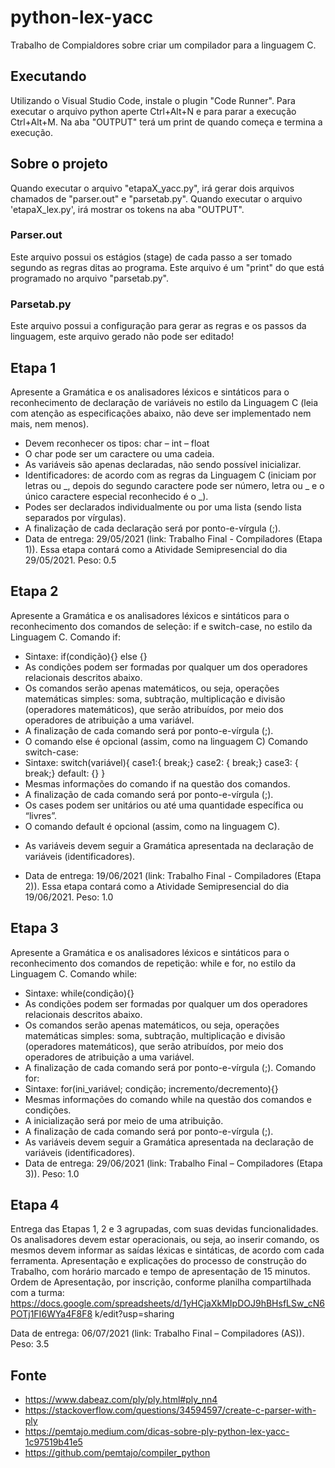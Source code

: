 # python-lex-yacc
Trabalho de Compialdores sobre criar um compilador para a linguagem C.

## Executando 
Utilizando o Visual Studio Code, instale o plugin "Code Runner".
Para executar o arquivo python aperte Ctrl+Alt+N e para parar a execução Ctrl+Alt+M.
Na aba "OUTPUT" terá um print de quando começa e termina a execução.

## Sobre o projeto
Quando executar o arquivo "etapaX_yacc.py", irá gerar dois arquivos chamados de "parser.out" e "parsetab.py".
Quando executar o arquivo 'etapaX_lex.py', irá mostrar os tokens na aba "OUTPUT".

### Parser.out
Este arquivo possui os estágios (stage) de cada passo a ser tomado segundo as regras ditas ao programa. Este arquivo é um "print" do que está programado no arquivo "parsetab.py".

### Parsetab.py
Este arquivo possui a configuração para gerar as regras e os passos da linguagem, este arquivo gerado não pode ser editado!
## Etapa 1
Apresente a Gramática e os analisadores léxicos e sintáticos para o reconhecimento de
declaração de variáveis no estilo da Linguagem C (leia com atenção as especificações abaixo,
não deve ser implementado nem mais, nem menos).
- Devem reconhecer os tipos: char – int – float
- O char pode ser um caractere ou uma cadeia.
- As variáveis são apenas declaradas, não sendo possível inicializar.
- Identificadores: de acordo com as regras da Linguagem C (iniciam por letras ou _, depois do
segundo caractere pode ser número, letra ou _ e o único caractere especial reconhecido é o _).
- Podes ser declarados individualmente ou por uma lista (sendo lista separados por vírgulas).
- A finalização de cada declaração será por ponto-e-vírgula (;).
- Data de entrega: 29/05/2021 (link: Trabalho Final - Compiladores (Etapa 1)). Essa etapa
contará como a Atividade Semipresencial do dia 29/05/2021.
Peso: 0.5

## Etapa 2
Apresente a Gramática e os analisadores léxicos e sintáticos para o reconhecimento dos
comandos de seleção: if e switch-case, no estilo da Linguagem C.
Comando if:
- Sintaxe: if(condição){<comandos>} else {<comandos>}
- As condições podem ser formadas por qualquer um dos operadores relacionais descritos
abaixo.
- Os comandos serão apenas matemáticos, ou seja, operações matemáticas simples: soma,
subtração, multiplicação e divisão (operadores matemáticos), que serão atribuídos, por meio
dos operadores de atribuição a uma variável.
- A finalização de cada comando será por ponto-e-vírgula (;).
- O comando else é opcional (assim, como na linguagem C)
Comando switch-case:
- Sintaxe: switch(variável){
 case1:{<comandos> break;}
 case2: {<comandos> break;}
 case3: {<comandos> break;}
 default: {<comandos>}
 }
- Mesmas informações do comando if na questão dos comandos.
- A finalização de cada comando será por ponto-e-vírgula (;).
- Os cases podem ser unitários ou até uma quantidade específica ou “livres”.
- O comando default é opcional (assim, como na linguagem C).
* As variáveis devem seguir a Gramática apresentada na declaração de variáveis
(identificadores).
- Data de entrega: 19/06/2021 (link: Trabalho Final - Compiladores (Etapa 2)). Essa etapa
contará como a Atividade Semipresencial do dia 19/06/2021.
Peso: 1.0

## Etapa 3
Apresente a Gramática e os analisadores léxicos e sintáticos para o reconhecimento dos
comandos de repetição: while e for, no estilo da Linguagem C.
Comando while:
- Sintaxe: while(condição){<comandos>}
- As condições podem ser formadas por qualquer um dos operadores relacionais descritos
abaixo.
- Os comandos serão apenas matemáticos, ou seja, operações matemáticas simples: soma,
subtração, multiplicação e divisão (operadores matemáticos), que serão atribuídos, por meio
dos operadores de atribuição a uma variável.
- A finalização de cada comando será por ponto-e-vírgula (;).
Comando for:
- Sintaxe: for(ini_variável; condição; incremento/decremento){<comandos>}
- Mesmas informações do comando while na questão dos comandos e condições.
- A inicialização será por meio de uma atribuição.
- A finalização de cada comando será por ponto-e-vírgula (;).
- As variáveis devem seguir a Gramática apresentada na declaração de variáveis
(identificadores).
- Data de entrega: 29/06/2021 (link: Trabalho Final – Compiladores (Etapa 3)).
Peso: 1.0

## Etapa 4
Entrega das Etapas 1, 2 e 3 agrupadas, com suas devidas funcionalidades.
Os analisadores devem estar operacionais, ou seja, ao inserir comando, os mesmos devem
informar as saídas léxicas e sintáticas, de acordo com cada ferramenta.
Apresentação e explicações do processo de construção do Trabalho, com horário marcado e
tempo de apresentação de 15 minutos.
Ordem de Apresentação, por inscrição, conforme planilha compartilhada com a turma:
https://docs.google.com/spreadsheets/d/1yHCjaXkMIpDOJ9hBHsfLSw_cN6POTj1FI6WYa4F8F8
k/edit?usp=sharing

Data de entrega: 06/07/2021 (link: Trabalho Final – Compiladores (AS)).
Peso: 3.5

## Fonte
- https://www.dabeaz.com/ply/ply.html#ply_nn4
- https://stackoverflow.com/questions/34594597/create-c-parser-with-ply
- https://pemtajo.medium.com/dicas-sobre-ply-python-lex-yacc-1c97519b41e5
- https://github.com/pemtajo/compiler_python